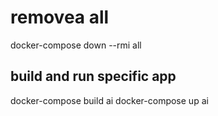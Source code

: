 # removea all

docker-compose down --rmi all

## build and run specific app

docker-compose build ai
docker-compose up ai
